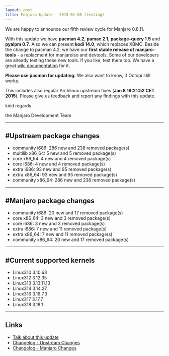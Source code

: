 ```yaml
---
layout: post
title: Manjaro Update - 2015-01-08 (testing)
---
```


We are happy to announce our fifth review cycle for Manjaro 0.8.11.

With this update we have **pacman 4.2**, **pamac 2.1**, **package-query 1.5** and **pyalpm 0.7**. Also we can present **kodi 14.0**, which replaces XBMC. Beside the change to pacman 4.2, we have our **first stable release of manjaro-tools** - a replacment for manjaroiso and devtools. Some of our developers are already testing these new tools. If you like, test them too. We have a great [wiki documentation](url=https://wiki.manjaro.org/index.php?title=Manjaro-tools) for it.

**Please use pacman for updating.** We also want to know, if Octopi still works.

This includes also regular Archlinux upstream fixes (**Jan 8 19:21:52 CET 2015**). 
Please give us feedback and report any findings with this update.

kind regards

the Manjaro Development Team

----

## #Upstream package changes

* community i686:  286 new and 238 removed package(s)
* multilib x86_64:  5 new and 5 removed package(s)
* core x86_64:  4 new and 4 removed package(s)
* core i686:  4 new and 4 removed package(s)
* extra i686:  93 new and 95 removed package(s)
* extra x86_64:  93 new and 95 removed package(s)
* community x86_64:  286 new and 238 removed package(s)

----

## #Manjaro package changes

* community i686:  20 new and 17 removed package(s)
* core x86_64:  3 new and 3 removed package(s)
* core i686:  3 new and 3 removed package(s)
* extra i686:  7 new and 11 removed package(s)
* extra x86_64:  7 new and 11 removed package(s)
* community x86_64:  20 new and 17 removed package(s)

----

## #Current supported kernels

* Linux310 3.10.63
* Linux312 3.12.35
* Linux313 3.13.11.13
* Linux314 3.14.27
* Linux316 3.16.7.3
* Linux317 3.17.7
* Linux318 3.18.1

----

## Links

* [Talk about this update](https://forum.manjaro.org/index.php?topic=19435.0)
* [Changelog - Upstream Changes](https://lists.manjaro.org/pipermail/manjaro-packages/Week-of-Mon-20150105/002315.html)
* [Changelog - Manjaro Changes](https://lists.manjaro.org/pipermail/manjaro-packages/Week-of-Mon-20150105/002316.html)

